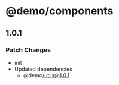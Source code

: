 # @demo/components

## 1.0.1

### Patch Changes

- init
- Updated dependencies
  - @demo/utils@1.0.1
